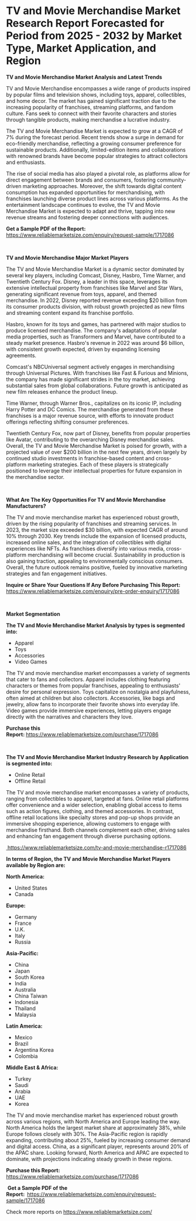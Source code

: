 <p><h1>TV and Movie Merchandise Market Research Report Forecasted for Period from 2025 -  2032 by Market Type, Market Application, and Region</h1></p><p><strong>TV and Movie Merchandise Market Analysis and Latest Trends</strong></p>
<p><p>TV and Movie Merchandise encompasses a wide range of products inspired by popular films and television shows, including toys, apparel, collectibles, and home decor. The market has gained significant traction due to the increasing popularity of franchises, streaming platforms, and fandom culture. Fans seek to connect with their favorite characters and stories through tangible products, making merchandise a lucrative industry.</p><p>The TV and Movie Merchandise Market is expected to grow at a CAGR of 7% during the forecast period. Recent trends show a surge in demand for eco-friendly merchandise, reflecting a growing consumer preference for sustainable products. Additionally, limited-edition items and collaborations with renowned brands have become popular strategies to attract collectors and enthusiasts. </p><p>The rise of social media has also played a pivotal role, as platforms allow for direct engagement between brands and consumers, fostering community-driven marketing approaches. Moreover, the shift towards digital content consumption has expanded opportunities for merchandising, with franchises launching diverse product lines across various platforms. As the entertainment landscape continues to evolve, the TV and Movie Merchandise Market is expected to adapt and thrive, tapping into new revenue streams and fostering deeper connections with audiences.</p></p>
<p><strong>Get a Sample PDF of the Report:&nbsp;</strong> <a href="https://www.reliablemarketsize.com/enquiry/request-sample/1717086?utm_campaign=1197&utm_medium=2&utm_source=Github&utm_content=ia&utm_term=10032025&utm_id=tv-and-movie-merchandise">https://www.reliablemarketsize.com/enquiry/request-sample/1717086</a></p>
<p>&nbsp;</p>
<p><strong>TV and Movie Merchandise Major Market Players</strong></p>
<p><p>The TV and Movie Merchandise Market is a dynamic sector dominated by several key players, including Comcast, Disney, Hasbro, Time Warner, and Twentieth Century Fox. Disney, a leader in this space, leverages its extensive intellectual property from franchises like Marvel and Star Wars, generating significant revenue from toys, apparel, and themed merchandise. In 2022, Disney reported revenue exceeding $20 billion from its consumer products division, with robust growth projected as new films and streaming content expand its franchise portfolio.</p><p>Hasbro, known for its toys and games, has partnered with major studios to produce licensed merchandise. The company's adaptations of popular media properties, such as Transformers and Marvel, have contributed to a steady market presence. Hasbro's revenue in 2022 was around $6 billion, with consistent growth expected, driven by expanding licensing agreements.</p><p>Comcast's NBCUniversal segment actively engages in merchandising through Universal Pictures. With franchises like Fast & Furious and Minions, the company has made significant strides in the toy market, achieving substantial sales from global collaborations. Future growth is anticipated as new film releases enhance the product lineup.</p><p>Time Warner, through Warner Bros., capitalizes on its iconic IP, including Harry Potter and DC Comics. The merchandise generated from these franchises is a major revenue source, with efforts to innovate product offerings reflecting shifting consumer preferences.</p><p>Twentieth Century Fox, now part of Disney, benefits from popular properties like Avatar, contributing to the overarching Disney merchandise sales. Overall, the TV and Movie Merchandise Market is poised for growth, with a projected value of over $200 billion in the next few years, driven largely by continued studio investments in franchise-based content and cross-platform marketing strategies. Each of these players is strategically positioned to leverage their intellectual properties for future expansion in the merchandise sector.</p></p>
<p>&nbsp;</p>
<p><strong>What Are The Key Opportunities For TV and Movie Merchandise Manufacturers?</strong></p>
<p><p>The TV and movie merchandise market has experienced robust growth, driven by the rising popularity of franchises and streaming services. In 2023, the market size exceeded $30 billion, with expected CAGR of around 10% through 2030. Key trends include the expansion of licensed products, increased online sales, and the integration of collectibles with digital experiences like NFTs. As franchises diversify into various media, cross-platform merchandising will become crucial. Sustainability in production is also gaining traction, appealing to environmentally conscious consumers. Overall, the future outlook remains positive, fueled by innovative marketing strategies and fan engagement initiatives.</p></p>
<p><strong>Inquire or Share Your Questions If Any Before Purchasing This Report:</strong> <a href="https://www.reliablemarketsize.com/enquiry/pre-order-enquiry/1717086?utm_campaign=1197&utm_medium=2&utm_source=Github&utm_content=ia&utm_term=10032025&utm_id=tv-and-movie-merchandise">https://www.reliablemarketsize.com/enquiry/pre-order-enquiry/1717086</a></p>
<p>&nbsp;</p>
<p><strong>Market Segmentation</strong></p>
<p><strong>The TV and Movie Merchandise Market Analysis by types is segmented into:</strong></p>
<p><ul><li>Apparel</li><li>Toys</li><li>Accessories</li><li>Video Games</li></ul></p>
<p><p>The TV and movie merchandise market encompasses a variety of segments that cater to fans and collectors. Apparel includes clothing featuring characters or themes from popular franchises, appealing to enthusiasts' desire for personal expression. Toys capitalize on nostalgia and playfulness, often aimed at children but also collectors. Accessories, like bags and jewelry, allow fans to incorporate their favorite shows into everyday life. Video games provide immersive experiences, letting players engage directly with the narratives and characters they love.</p></p>
<p><strong>Purchase this Report:&nbsp;</strong><a href="https://www.reliablemarketsize.com/purchase/1717086?utm_campaign=1197&utm_medium=2&utm_source=Github&utm_content=ia&utm_term=10032025&utm_id=tv-and-movie-merchandise">https://www.reliablemarketsize.com/purchase/1717086</a></p>
<p>&nbsp;</p>
<p><strong>The TV and Movie Merchandise Market Industry Research by Application is segmented into:</strong></p>
<p><ul><li>Online Retail</li><li>Offline Retail</li></ul></p>
<p><p>The TV and movie merchandise market encompasses a variety of products, ranging from collectibles to apparel, targeted at fans. Online retail platforms offer convenience and a wider selection, enabling global access to items such as action figures, clothing, and themed accessories. In contrast, offline retail locations like specialty stores and pop-up shops provide an immersive shopping experience, allowing customers to engage with merchandise firsthand. Both channels complement each other, driving sales and enhancing fan engagement through diverse purchasing options.</p></p>
<p><a href="https://www.reliablemarketsize.com/tv-and-movie-merchandise-r1717086?utm_campaign=1197&utm_medium=2&utm_source=Github&utm_content=ia&utm_term=10032025&utm_id=tv-and-movie-merchandise">&nbsp;https://www.reliablemarketsize.com/tv-and-movie-merchandise-r1717086</a></p>
<p><strong>In terms of Region, the TV and Movie Merchandise Market Players available by Region are:</strong></p>
<p>
    <p> <strong> North America: </strong>
        <ul>
            <li>United States</li>
            <li>Canada</li>
        </ul>
        </p> 
    <p> <strong> Europe: </strong>
        <ul>
            <li>Germany</li>
            <li>France</li>
            <li>U.K.</li>
            <li>Italy</li>
            <li>Russia</li>
        </ul>
        </p> 
    <p> <strong> Asia-Pacific: </strong>
        <ul>
            <li>China</li>
            <li>Japan</li>
            <li>South Korea</li>
            <li>India</li>
            <li>Australia</li>
            <li>China Taiwan</li>
            <li>Indonesia</li>
            <li>Thailand</li>
            <li>Malaysia</li>
        </ul>
        </p> 
    <p> <strong> Latin America: </strong>
        <ul>
            <li>Mexico</li>
            <li>Brazil</li>
            <li>Argentina Korea</li>
            <li>Colombia</li>
        </ul>
        </p> 
    <p> <strong> Middle East & Africa: </strong>
        <ul>
            <li>Turkey</li>
            <li>Saudi</li>
            <li>Arabia</li>
            <li>UAE</li>
            <li>Korea</li>
        </ul>
    </p>
    </p>
<p><p>The TV and movie merchandise market has experienced robust growth across various regions, with North America and Europe leading the way. North America holds the largest market share at approximately 38%, while Europe follows closely with 30%. The Asia-Pacific region is rapidly expanding, contributing about 25%, fueled by increasing consumer demand and digital access. China, as a significant player, represents around 20% of the APAC share. Looking forward, North America and APAC are expected to dominate, with projections indicating steady growth in these regions.</p></p>
<p><strong>Purchase this Report: </strong><a href="https://www.reliablemarketsize.com/purchase/1717086?utm_campaign=1197&utm_medium=2&utm_source=Github&utm_content=ia&utm_term=10032025&utm_id=tv-and-movie-merchandise">https://www.reliablemarketsize.com/purchase/1717086</a></p>
<p>&nbsp;<strong>Get a Sample PDF of the Report:&nbsp;&nbsp;</strong><a href="https://www.reliablemarketsize.com/enquiry/request-sample/1717086?utm_campaign=1197&utm_medium=2&utm_source=Github&utm_content=ia&utm_term=10032025&utm_id=tv-and-movie-merchandise">https://www.reliablemarketsize.com/enquiry/request-sample/1717086</a></p>
<p><strong></strong></p>
<p>Check more reports on <a href="https://www.reliablemarketsize.com/?utm_campaign=1197&utm_medium=2&utm_source=Github&utm_content=ia&utm_term=10032025&utm_id=tv-and-movie-merchandise">https://www.reliablemarketsize.com/</a></p>